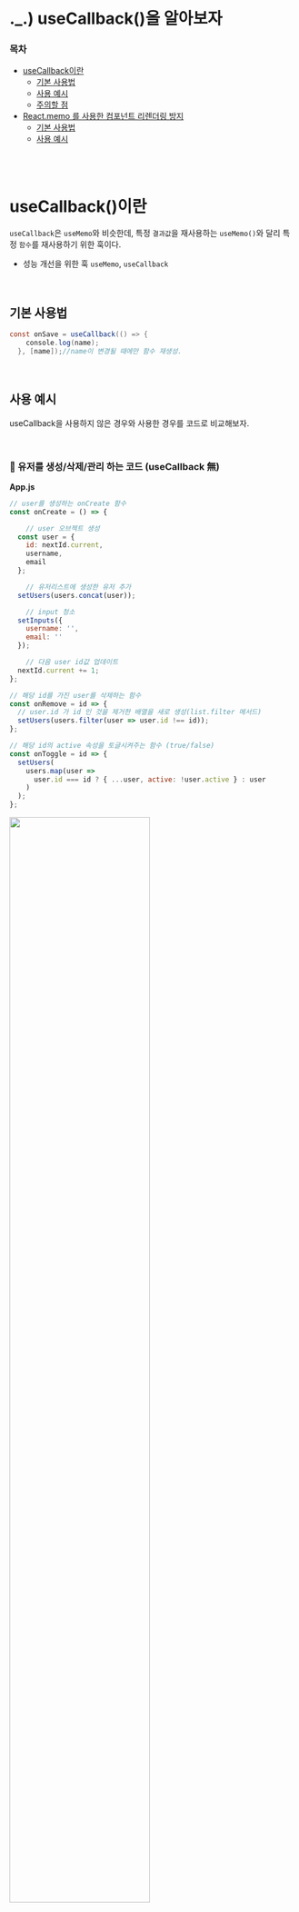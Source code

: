 # ._.) useCallback()을 알아보자

### 목차
* [useCallback이란]()
  * [기본 사용법]()
  * [사용 예시]()
  * [주의할 점]()
* [React.memo 를 사용한 컴포넌트 리렌더링 방지]()
  * [기본 사용법]()
  * [사용 예시]()

<br/><br/>

# useCallback()이란

`useCallback`은 `useMemo`와 비슷한데, 특정 `결과값`을 재사용하는 `useMemo()`와 달리 특정 `함수`를 재사용하기 위한 훅이다.

- 성능 개선을 위한 훅 `useMemo`, `useCallback`

<br/>

## 기본 사용법

```java
const onSave = useCallback(() => {
    console.log(name);
  }, [name]);//name이 변경될 때에만 함수 재생성.
```

<br/>

## 사용 예시

useCallback을 사용하지 않은 경우와 사용한 경우를 코드로 비교해보자.

<br/>

### 📍 유저를 생성/삭제/관리 하는 코드 (useCallback 無)

**App.js**

```jsx
// user를 생성하는 onCreate 함수
const onCreate = () => {

	// user 오브젝트 생성
  const user = {
    id: nextId.current,
    username,
    email
  };

	// 유저리스트에 생성한 유저 추가
  setUsers(users.concat(user));

	// input 청소
  setInputs({
    username: '',
    email: ''
  });

	// 다음 user id값 업데이트
  nextId.current += 1;
};

// 해당 id를 가진 user를 삭제하는 함수
const onRemove = id => {
  // user.id 가 id 인 것을 제거한 배열을 새로 생성(list.filter 메서드)
  setUsers(users.filter(user => user.id !== id));
};

// 해당 id의 active 속성을 토글시켜주는 함수 (true/false)
const onToggle = id => {
  setUsers(
    users.map(user =>
      user.id === id ? { ...user, active: !user.active } : user
    )
  );
};
```


<img src="../images/test-useCallback.png" width="70%">

<br/>

위의 `onCreate`, `onRemove`, `onToggle` 함수는 컴포넌트가 리렌더링 될 때마다 새로 만들어진다. 

이제 useCallback을 사용해서 함수를 새로 만들지 않고 재사용되도록 해보자.

<br/>

### 📍 유저를 생성/삭제/관리 하는 코드 (useCallback 有)

```jsx
import React, { useRef, useState, useMemo, useCallback } from 'react';
import UserList from './UserList';
import CreateUser from './CreateUser';

function countActiveUsers(users) {
  console.log('활성 사용자 수를 세는중...');
  return users.filter(user => user.active).length;
}

function App() {
  const [inputs, setInputs] = useState({
    username: '',
    email: ''
  });
  const { username, email } = inputs;
  const onChange = useCallback( // useCallback 사용
    e => {
      const { name, value } = e.target;
      setInputs({
        ...inputs,
        [name]: value
      });
    },
    [inputs]
  );
  const [users, setUsers] = useState([
    {
      id: 1,
      username: 'velopert',
      email: 'public.velopert@gmail.com',
      active: true
    },
    {
      id: 2,
      username: 'tester',
      email: 'tester@example.com',
      active: false
    },
    {
      id: 3,
      username: 'liz',
      email: 'liz@example.com',
      active: false
    }
  ]);

  const nextId = useRef(4);
  const onCreate = useCallback(() => { // useCallback 사용
    const user = {
      id: nextId.current,
      username,
      email
    };
    setUsers(users.concat(user));

    setInputs({
      username: '',
      email: ''
    });
    nextId.current += 1;
  }, [users, username, email]);

  const onRemove = useCallback( // useCallback 사용
    id => {
      setUsers(users.filter(user => user.id !== id));
    },
    [users]
  );
  const onToggle = useCallback( // useCallback 사용
    id => {
      setUsers(
        users.map(user =>
          user.id === id ? { ...user, active: !user.active } : user
        )
      );
    },
    [users]
  );
  const count = useMemo(() => countActiveUsers(users), [users]);
  return (
    <>
      <CreateUser
        username={username}
        email={email}
        onChange={onChange}
        onCreate={onCreate}
      />
      <UserList users={users} onRemove={onRemove} onToggle={onToggle} />
      <div>활성사용자 수 : {count}</div>
    </>
  );
}

export default App;
```

<br/>

<img src="../images/test-useCallback.png" width="70%">

<br/>

- 사실, `useCallback` 은 `useMemo` 를 기반으로 만들어짐
- 함수를 위해서 사용 할 때 더욱 편하게 해준 것일 뿐
- 아래는 `useMemo`를 사용해서 `useCallback`을 만든 경우

```jsx
const onToggle = useMemo(
  () => () => {
    /* ... */
  },
  [users]
);
```

<br/>

### 📌 주의할 점

useCallback은 매번 같은 함수를 다시 생성하는 것을 막음으로써 재사용을 가능하게 도와줄 뿐, 바로 이뤄낼 수 있는 눈에 띄는 최적화는 없다. 컴포넌트 렌더링 최적화 작업을 해주어야만 성능이 최적화 된다.

<br/><br/>

# ****React.memo 를 사용한 컴포넌트 리렌더링 방지****

input에 값을 입력할 때, 등록 버튼 누를때, 삭제 버튼 누를 때 모든 컴포넌트가 새로 만들어진다. props에 변화가 있을 때에만 컴포넌트가 새로 만들어지도록 해보자.

<br/>

## React.memo

- 컴포넌트의 props에 변화가 없을 때 리렌더링을 방지해줌
- 컴포넌트를 렌더하고 결과를 메모리에 저장함 (메모이제이션)
- 다음 렌더가 시작되기 전 memo()는 props와 새로운 props를 얕은 비교 를 함
- 값이 같다면 메모리에 저장되어있는 결과물을 재사용하고 렌더링 건너뜀

<br/>

## 기본 사용법

```jsx
import { memo } from 'react';

const SomeComponent = memo(function SomeComponent(props) {
  // ...
});
```

<br/>

### 사용 예시

```jsx
const Greeting = memo(function Greeting({ name }) {
  return <h1>Hello, {name}!</h1>;
});

export default Greeting;
```

<br/>

### **CreateUser.js**

```jsx
import React from 'react';

const CreateUser = ({ username, email, onChange, onCreate }) => {
  return (
    <div>
      <input
        name="username"
        placeholder="계정명"
        onChange={onChange}
        value={username}
      />
      <input
        name="email"
        placeholder="이메일"
        onChange={onChange}
        value={email}
      />
      <button onClick={onCreate}>등록</button>
    </div>
  );
};

export default React.memo(CreateUser);
```

<br/>

### **UserList.js**

```jsx
import React from 'react';

const User = React.memo(function User({ user, onRemove, onToggle }) {
  return (
    <div>
      <b
        style={{
          cursor: 'pointer',
          color: user.active ? 'green' : 'black'
        }}
        onClick={() => onToggle(user.id)}
      >
        {user.username}
      </b>
      &nbsp;
      <span>({user.email})</span>
      <button onClick={() => onRemove(user.id)}>삭제</button>
    </div>
  );
});

function UserList({ users, onRemove, onToggle }) {
  return (
    <div>
      {users.map(user => (
        <User
          user={user}
          key={user.id}
          onRemove={onRemove}
          onToggle={onToggle}
        />
      ))}
    </div>
  );
}

export default React.memo(UserList);
```

위와 같이 React.memo를 사용하면 콘솔에 해당 컴포넌트만 재생성되는 것을 볼 수 있다.

<br/>

## 참고자료

- [https://goongoguma.github.io/2021/09/22/Use-React.memo()-wisely/](https://goongoguma.github.io/2021/09/22/Use-React.memo()-wisely/)
- [https://react.vlpt.us/basic/18-useCallback.html](https://react.vlpt.us/basic/18-useCallback.html)
- [https://react.vlpt.us/basic/19-React.memo.html](https://react.vlpt.us/basic/19-React.memo.html)